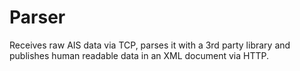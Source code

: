 # Parser

Receives raw AIS data via TCP, parses it with a 3rd party library and publishes human readable data in an XML document via HTTP.